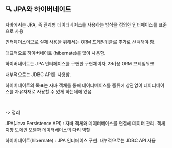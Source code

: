 ## 🔍 JPA와 하이버네이트
 
자바에서는 JPA, 즉 관계형 데이터베이스를 사용하는 방식을 정의한 인터페이스를 표준으로 사용

인터페이스이므로 실제 사용을 위해서는 ORM 프레임워클르 추가로 선택해야 함.

대표적으로 하이버네이트 (hibernate)를 많이 사용함.

하이버네이트는 JPA 인터페이스를 구현한 구현체이자, 자바용 ORM 프레임워크

내부적으로는 JDBC API를 사용함.

하이버네이트의 목표는 자바 객체를 통해 데이터베이스를 종류에 상관없이 데이터베이스를 자유자재로 사용할 수 있게 하는데에 있음.

<br>

-> 정리

JPA(Java Persistence API) : 자바 객체와 데이터베이스를 연결해 데이터 관리. 객체 지향 도메인 모델과 데이터베이스의 다리 역할

하이버네이트(hibernate) : JPA 인터페이스 구현. 내부적으로는 JDBC API 사용
